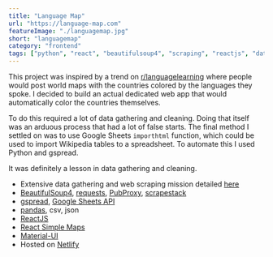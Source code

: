 ```yaml
---
title: "Language Map"
url: "https://language-map.com"
featureImage: "./languagemap.jpg"
short: "languagemap"
category: "frontend"
tags: ["python", "react", "beautifulsoup4", "scraping", "reactjs", "data", "pandas"]
---
```

This project was inspired by a trend on [r/languagelearning][11] where
people would post world maps with the countries colored by the languages they
spoke. I decided to build an actual dedicated web app that would automatically
color the countries themselves.

To do this required a lot of data gathering and cleaning. Doing that itself was
an arduous process that had a lot of false starts. The final method I settled on
was to use Google Sheets `importhtml` function, which could be used to import
Wikipedia tables to a spreadsheet. To automate this I used Python and gspread.

It was definitely a lesson in data gathering and cleaning.

- Extensive data gathering and web scraping mission detailed [here][0]
- [BeautifulSoup4][1], [requests][2], [PubProxy][3], [scrapestack][4]
- [gspread][5], [Google Sheets API][6]
- [pandas][7], csv, json
- [ReactJS][8]
- [React Simple Maps][9]
- [Material-UI][10]
- Hosted on [Netlify][11]

[0]: https://blog.standingwater.io/20200622-151403/
[1]: https://www.crummy.com/software/BeautifulSoup/
[2]: https://requests.readthedocs.io/en/master/
[3]: http://pubproxy.com/
[4]: https://scrapestack.com/
[5]: https://gspread.readthedocs.io/en/latest/
[6]: https://developers.google.com/sheets/api/reference/rest
[7]: https://pandas.pydata.org/
[8]: https://reactjs.org/
[9]: https://www.react-simple-maps.io/
[10]: https://material-ui.com/
[11]: https://www.netlify.com/
[12]: https://reddit.com/r/languagelearning
